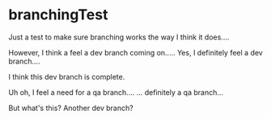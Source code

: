 # branchingTest
Just a test to make sure branching works the way I think it does....

However, I think a feel a dev branch coming on.....
Yes, I definitely feel a dev branch....

I think this dev branch is complete.

Uh oh, I feel a need for a qa branch....
... definitely a qa branch...

But what's this? Another dev branch?
